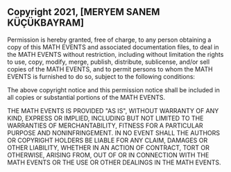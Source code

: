 ## Copyright 2021, [MERYEM SANEM KÜÇÜKBAYRAM]

Permission is hereby granted, free of charge, to any person obtaining a copy of this MATH EVENTS and associated documentation files, to deal in the MATH EVENTS without restriction, including without limitation the rights to use, copy, modify, merge, publish, distribute, sublicense, and/or sell copies of the MATH EVENTS, and to permit persons to whom the MATH EVENTS is furnished to do so, subject to the following conditions:

The above copyright notice and this permission notice shall be included in all copies or substantial portions of the MATH EVENTS.

THE MATH EVENTS IS PROVIDED "AS IS", WITHOUT WARRANTY OF ANY KIND, EXPRESS OR IMPLIED, INCLUDING BUT NOT LIMITED TO THE WARRANTIES OF MERCHANTABILITY, FITNESS FOR A PARTICULAR PURPOSE AND NONINFRINGEMENT. IN NO EVENT SHALL THE AUTHORS OR COPYRIGHT HOLDERS BE LIABLE FOR ANY CLAIM, DAMAGES OR OTHER LIABILITY, WHETHER IN AN ACTION OF CONTRACT, TORT OR OTHERWISE, ARISING FROM, OUT OF OR IN CONNECTION WITH THE MATH EVENTS OR THE USE OR OTHER DEALINGS IN THE MATH EVENTS.
